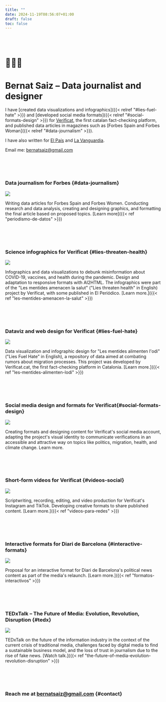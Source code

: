 ```yaml
---
title: ""
date: 2024-11-19T08:56:07+01:00
draft: false
toc: false
---
```


<br><br>

# 👨🏻‍💻

# Bernat Saiz – Data journalist and designer

I have [created data visualizations and infographics]({{< relref "#lies-fuel-hate" >}}) and [developed social media formats]({{< relref "#social-formats-design" >}}) for [Verificat](https://www.verificat.cat/), the first catalan fact-checking platform, and published data articles in magazines such as [Forbes Spain and Forbes Woman]({{< relref "#data-journalism" >}}).

I have also written for [El País](https://elpais.com/autor/bernat-saiz-pascual/) and [La Vanguardia](https://stories.lavanguardia.com/search?q=&author=Bernat+Saiz).

Email me: [bernatsaiz@gmail.com](mailto:bernatsaiz@gmail.com)

<br><br><br>

### Data journalism for Forbes {#data-journalism}

![](/en/periodismo-de-datos/images/0.png)

Writing data articles for Forbes Spain and Forbes Women. Conducting research and data analysis, creating and designing graphics, and formatting the final article based on proposed topics. [Learn more]({{< ref "periodismo-de-datos" >}})

<br><br><br>

### Science infographics for Verificat {#lies-threaten-health}

![](/en/les-mentides-amenacen-la-salut/images/1.png)

Infographics and data visualizations to debunk misinformation about COVID-19, vaccines, and health during the pandemic. Design and adaptation to responsive formats with AI2HTML. The infographics were part of the "Les mentides amenacen la salut" ("Lies threaten health" in English) project by Verificat, with some published in El Periódico. [Learn more.]({{< ref "les-mentides-amenacen-la-salut" >}})

<br><br><br>

### Dataviz and web design for Verificat {#lies-fuel-hate}

![](/en/les-mentides-alimenten-lodi/images/1.png)

Data visualization and infographic design for "Les mentides alimenten l'odi" ("Lies Fuel Hate" in English), a repository of data aimed at combating rumors about migration processes. This project was developed by Verificat.cat, the first fact-checking platform in Catalonia. [Learn more.]({{< ref "les-mentides-alimenten-lodi" >}})

<br><br><br>

### Social media design and formats for Verificat{#social-formats-design}

![](/en/diseño-de-formatos-para-redes/images/1.png)

Creating formats and designing content for Verificat's social media account, adapting the project's visual identity to communicate verifications in an accessible and attractive way on topics like politics, migration, health, and climate change. Learn more.

<br><br><br>

### Short-form videos for Verificat {#videos-social}

![](/en/videos-para-redes/images/0.png)

Scriptwriting, recording, editing, and video production for Verificat's Instagram and TikTok. Developing creative formats to share published content. [Learn more.]({{< ref "videos-para-redes" >}})

<br><br><br>

### Interactive formats for Diari de Barcelona {#interactive-formats}

![](/en/formatos-interactivos/images/0.png)

Proposal for an interactive format for Diari de Barcelona's political news content as part of the media's relaunch. [Learn more.]({{< ref "formatos-interactivos" >}})

<br><br><br>

### TEDxTalk – The Future of Media: Evolution, Revolution, Disruption {#tedx}

![](/en/the-future-of-media-evolution-revolution-disruption/images/1.png)

TEDxTalk on the future of the information industry in the context of the current crisis of traditional media, challenges faced by digital media to find a sustainable business model, and the loss of trust in journalism due to the rise of fake news. [Watch talk.]({{< ref "the-future-of-media-evolution-revolution-disruption" >}})

<br><br><br>

### Reach me at [bernatsaiz@gmail.com](mailto:bernatsaiz@gmail.com) {#contact}

<br><br><br>
